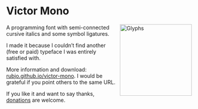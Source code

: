 # Victor Mono

<img alt="Glyphs" src="src/assets/video/cycle.mp4" style="width: 20vw; min-width: 200px; float: right; margin: 0 0 5px 10px;">

A programming font with semi-connected cursive italics and some symbol ligatures.

I made it because I couldn’t find another (free or paid) typeface I was entirely satisfied with.

More information and download: [rubjo.github.io/victor-mono](https://rubjo.github.io/victor-mono). I would be grateful if you point others to the same URL.

If you like it and want to say thanks, [donations](https://www.paypal.me/runbjo) are welcome. 